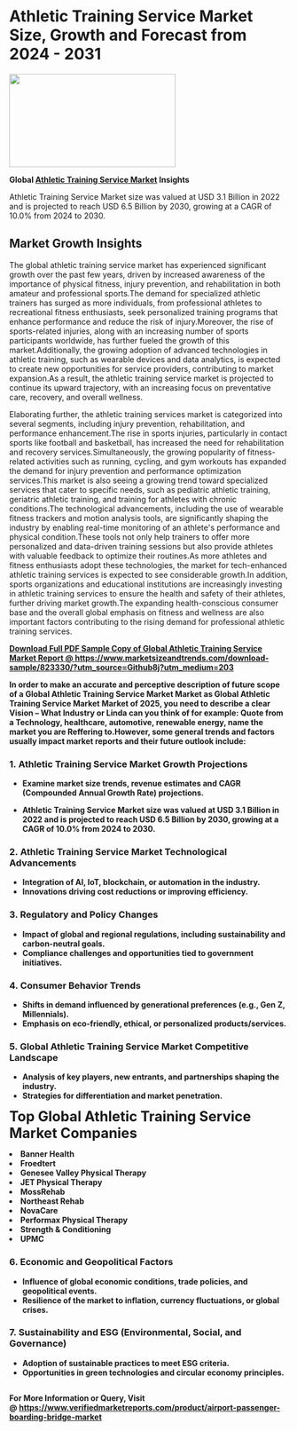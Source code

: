 <H1>Athletic Training Service Market Size, Growth and Forecast from 2024 - 2031</H1><img class="aligncenter size-medium wp-image-584254" src="https://thirdeyenews.in/wp-content/uploads/2024/09/Global-Market-Research-300x168.jpeg" alt="" width="300" height="168" /><p><strong>Global&nbsp;<a href="https://www.marketsizeandtrends.com/download-sample/823330/?utm_source=Github8j?utm_medium=203">Athletic Training Service Market</a> Insights</strong></p><p>Athletic Training Service Market size was valued at USD 3.1 Billion in 2022 and is projected to reach USD 6.5 Billion by 2030, growing at a CAGR of 10.0% from 2024 to 2030.</p><p><h2>Market Growth Insights</h2> <p>The global athletic training service market has experienced significant growth over the past few years, driven by increased awareness of the importance of physical fitness, injury prevention, and rehabilitation in both amateur and professional sports.The demand for specialized athletic trainers has surged as more individuals, from professional athletes to recreational fitness enthusiasts, seek personalized training programs that enhance performance and reduce the risk of injury.Moreover, the rise of sports-related injuries, along with an increasing number of sports participants worldwide, has further fueled the growth of this market.Additionally, the growing adoption of advanced technologies in athletic training, such as wearable devices and data analytics, is expected to create new opportunities for service providers, contributing to market expansion.As a result, the athletic training service market is projected to continue its upward trajectory, with an increasing focus on preventative care, recovery, and overall wellness.<strong><a href="#"></a></strong></p> <p>Elaborating further, the athletic training services market is categorized into several segments, including injury prevention, rehabilitation, and performance enhancement.The rise in sports injuries, particularly in contact sports like football and basketball, has increased the need for rehabilitation and recovery services.Simultaneously, the growing popularity of fitness-related activities such as running, cycling, and gym workouts has expanded the demand for injury prevention and performance optimization services.This market is also seeing a growing trend toward specialized services that cater to specific needs, such as pediatric athletic training, geriatric athletic training, and training for athletes with chronic conditions.The technological advancements, including the use of wearable fitness trackers and motion analysis tools, are significantly shaping the industry by enabling real-time monitoring of an athlete's performance and physical condition.These tools not only help trainers to offer more personalized and data-driven training sessions but also provide athletes with valuable feedback to optimize their routines.As more athletes and fitness enthusiasts adopt these technologies, the market for tech-enhanced athletic training services is expected to see considerable growth.In addition, sports organizations and educational institutions are increasingly investing in athletic training services to ensure the health and safety of their athletes, further driving market growth.The expanding health-conscious consumer base and the overall global emphasis on fitness and wellness are also important factors contributing to the rising demand for professional athletic training services.<strong><a href="#"></p><p><span class=""><strong>Download Full PDF Sample Copy of Global Athletic Training Service Market Report</strong> @ <a href="https://www.marketsizeandtrends.com/download-sample/823330/?utm_source=Github8j?utm_medium=203" target="_blank">https://www.marketsizeandtrends.com/download-sample/823330/?utm_source=Github8j?utm_medium=203</a></span></p><p>In order to make an accurate and perceptive description of future scope of a Global&nbsp;Athletic Training Service Market Market as Global&nbsp;Athletic Training Service Market Market of 2025, you need to describe a clear Vision &ndash; What Industry or Linda can you think of for example: Quote from a Technology, healthcare, automotive, renewable energy, name the market you are Reffering to.However, some general trends and factors usually impact market reports and their future outlook include:</p><h3>1.&nbsp;<strong>Athletic Training Service Market Growth Projections</strong></h3><ul><li>Examine market size trends, revenue estimates and CAGR (Compounded Annual Growth Rate) projections.</li><li><p>Athletic Training Service Market size was valued at USD 3.1 Billion in 2022 and is projected to reach USD 6.5 Billion by 2030, growing at a CAGR of 10.0% from 2024 to 2030.</p></li></ul><h3>2.&nbsp;<strong>Athletic Training Service Market Technological Advancements</strong></h3><ul><li>Integration of AI, IoT, blockchain, or automation in the industry.</li><li>Innovations driving cost reductions or improving efficiency.</li></ul><h3>3.&nbsp;<strong>Regulatory and Policy Changes</strong></h3><ul><li>Impact of global and regional regulations, including sustainability and carbon-neutral goals.</li><li>Compliance challenges and opportunities tied to government initiatives.</li></ul><h3>4.&nbsp;<strong>Consumer Behavior Trends</strong></h3><ul><li>Shifts in demand influenced by generational preferences (e.g., Gen Z, Millennials).</li><li>Emphasis on eco-friendly, ethical, or personalized products/services.</li></ul><h3>5.&nbsp;<strong>Global Athletic Training Service Market Competitive Landscape</strong></h3><ul><li>Analysis of key players, new entrants, and partnerships shaping the industry.</li><li>Strategies for differentiation and market penetration.</li></ul><p data-pm-slice="1 1 []"><span style="color: inherit; font-family: inherit; font-size: 25px;">Top Global Athletic Training Service Market Companies</span></p><div class="" data-test-id=""><p><li>Banner Health</li><li> Froedtert</li><li> Genesee Valley Physical Therapy</li><li> JET Physical Therapy</li><li> MossRehab</li><li> Northeast Rehab</li><li> NovaCare</li><li> Performax Physical Therapy</li><li> Strength & Conditioning</li><li> UPMC</li></p></div><h3>6.&nbsp;<strong>Economic and Geopolitical Factors</strong></h3><ul><li>Influence of global economic conditions, trade policies, and geopolitical events.</li><li>Resilience of the market to inflation, currency fluctuations, or global crises.</li></ul><h3>7.&nbsp;<strong>Sustainability and ESG (Environmental, Social, and Governance)</strong></h3><ul><li>Adoption of sustainable practices to meet ESG criteria.</li><li>Opportunities in green technologies and circular economy principles.</li></ul><h2><strong style="font-size: 14px;">For More Information or Query, Visit @&nbsp;</strong><a style="background-color: #ffffff; font-size: 14px;" href="https://www.marketsizeandtrends.com/report/athletic-training-service-market/" target="_blank">https://www.verifiedmarketreports.com/product/airport-passenger-boarding-bridge-market</a></h2>